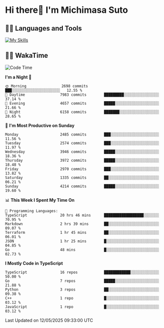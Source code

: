 # Hi there👋 I'm Michimasa Suto

## 🧑‍💻 Languages and Tools
[![My Skills](https://skillicons.dev/icons?i=ts,nextjs,react,go,python,aws)](https://skillicons.dev)

<!--
**Suto-Michimasa/Suto-Michimasa** is a ✨ _special_ ✨ repository because its `README.md` (this file) appears on your GitHub profile.

Here are some ideas to get you started:

- 🔭 I’m currently working on ...
- 🌱 I’m currently learning ...
- 👯 I’m looking to collaborate on ...
- 🤔 I’m looking for help with ...
- 💬 Ask me about ...
- 📫 How to reach me: ...
- 😄 Pronouns: ...
- ⚡ Fun fact: ...
-->
<!--
## 💎 Github Stats

<div>
  <img height="170" align="left" src="https://github-readme-stats.vercel.app/api?username=Suto-michimasa&count_private=true&show_icons=true&theme=dark" />
  <img height="170" src="https://github-readme-stats.vercel.app/api/top-langs/?username=Suto-michimasa&langs_count=8&layout=compact&theme=dark" />
</div>
-->
<!-- ## 🏆 GitHub Profile Trophy

<img width="800" src="https://github-profile-trophy.vercel.app/?username=Suto-michimasa&theme=onedark&no-frame=true"/>
 -->

## 🧑‍💻 WakaTime
<!--START_SECTION:waka-->
![Code Time](http://img.shields.io/badge/Code%20Time-802%20hrs%2031%20mins-blue)

**I'm a Night 🦉** 

```text
🌞 Morning                2698 commits        ███░░░░░░░░░░░░░░░░░░░░░░   12.55 % 
🌆 Daytime                7983 commits        █████████░░░░░░░░░░░░░░░░   37.14 % 
🌃 Evening                4657 commits        █████░░░░░░░░░░░░░░░░░░░░   21.66 % 
🌙 Night                  6158 commits        ███████░░░░░░░░░░░░░░░░░░   28.65 % 
```
📅 **I'm Most Productive on Sunday** 

```text
Monday                   2485 commits        ███░░░░░░░░░░░░░░░░░░░░░░   11.56 % 
Tuesday                  2574 commits        ███░░░░░░░░░░░░░░░░░░░░░░   11.97 % 
Wednesday                3946 commits        █████░░░░░░░░░░░░░░░░░░░░   18.36 % 
Thursday                 3972 commits        █████░░░░░░░░░░░░░░░░░░░░   18.48 % 
Friday                   2970 commits        ███░░░░░░░░░░░░░░░░░░░░░░   13.82 % 
Saturday                 1335 commits        ██░░░░░░░░░░░░░░░░░░░░░░░   06.21 % 
Sunday                   4214 commits        █████░░░░░░░░░░░░░░░░░░░░   19.60 % 
```


📊 **This Week I Spent My Time On** 

```text
💬 Programming Languages: 
TypeScript               20 hrs 46 mins      ██████████████████░░░░░░░   70.95 % 
Markdown                 2 hrs 39 mins       ██░░░░░░░░░░░░░░░░░░░░░░░   09.07 % 
Terraform                1 hr 45 mins        ██░░░░░░░░░░░░░░░░░░░░░░░   06.01 % 
JSON                     1 hr 25 mins        █░░░░░░░░░░░░░░░░░░░░░░░░   04.85 % 
Go                       48 mins             █░░░░░░░░░░░░░░░░░░░░░░░░   02.73 % 
```

**I Mostly Code in TypeScript** 

```text
TypeScript               16 repos            ████████████░░░░░░░░░░░░░   50.00 % 
Go                       7 repos             █████░░░░░░░░░░░░░░░░░░░░   21.88 % 
Python                   3 repos             ██░░░░░░░░░░░░░░░░░░░░░░░   09.38 % 
C++                      1 repo              █░░░░░░░░░░░░░░░░░░░░░░░░   03.12 % 
JavaScript               1 repo              █░░░░░░░░░░░░░░░░░░░░░░░░   03.12 % 
```




 Last Updated on 12/05/2025 09:33:00 UTC
<!--END_SECTION:waka-->
